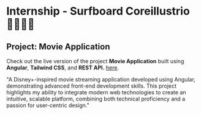 # Internship - Surfboard Coreillustrio 🏄🏻‍♂️✨

## Project: Movie Application

Check out the live version of the project **Movie Application** built using **Angular**, **Tailwind CSS**, and **REST API.**  [here](https://my-lo-disney.web.app/login).

"A Disney+-inspired movie streaming application developed using Angular, demonstrating advanced front-end development skills. 
This project highlights my ability to integrate modern web technologies to create an intuitive, scalable platform, combining both technical proficiency and a passion for user-centric design."


